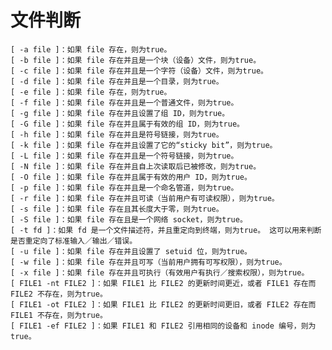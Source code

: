 # 文件判断
    [ -a file ]：如果 file 存在，则为true。
    [ -b file ]：如果 file 存在并且是一个块（设备）文件，则为true。
    [ -c file ]：如果 file 存在并且是一个字符（设备）文件，则为true。
    [ -d file ]：如果 file 存在并且是一个目录，则为true。
    [ -e file ]：如果 file 存在，则为true。
    [ -f file ]：如果 file 存在并且是一个普通文件，则为true。
    [ -g file ]：如果 file 存在并且设置了组 ID，则为true。
    [ -G file ]：如果 file 存在并且属于有效的组 ID，则为true。
    [ -h file ]：如果 file 存在并且是符号链接，则为true。
    [ -k file ]：如果 file 存在并且设置了它的“sticky bit”，则为true。
    [ -L file ]：如果 file 存在并且是一个符号链接，则为true。
    [ -N file ]：如果 file 存在并且自上次读取后已被修改，则为true。
    [ -O file ]：如果 file 存在并且属于有效的用户 ID，则为true。
    [ -p file ]：如果 file 存在并且是一个命名管道，则为true。
    [ -r file ]：如果 file 存在并且可读（当前用户有可读权限），则为true。
    [ -s file ]：如果 file 存在且其长度大于零，则为true。
    [ -S file ]：如果 file 存在且是一个网络 socket，则为true。
    [ -t fd ]：如果 fd 是一个文件描述符，并且重定向到终端，则为true。 这可以用来判断是否重定向了标准输入／输出／错误。
    [ -u file ]：如果 file 存在并且设置了 setuid 位，则为true。
    [ -w file ]：如果 file 存在并且可写（当前用户拥有可写权限），则为true。
    [ -x file ]：如果 file 存在并且可执行（有效用户有执行／搜索权限），则为true。
    [ FILE1 -nt FILE2 ]：如果 FILE1 比 FILE2 的更新时间更近，或者 FILE1 存在而 FILE2 不存在，则为true。
    [ FILE1 -ot FILE2 ]：如果 FILE1 比 FILE2 的更新时间更旧，或者 FILE2 存在而 FILE1 不存在，则为true。
    [ FILE1 -ef FILE2 ]：如果 FILE1 和 FILE2 引用相同的设备和 inode 编号，则为true。
